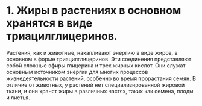 # 1. Жиры в растениях в основном хранятся в виде триацилглицеринов.

Растения, как и животные, накапливают энергию в виде жиров, в основном в форме триацилглицеринов. Эти соединения представляют собой сложные эфиры глицерина и трех жирных кислот. Они служат основным источником энергии для многих процессов жизнедеятельности растений, особенно во время прорастания семян. В отличие от животных, у растений нет специализированной жировой ткани, и они хранят жиры в различных частях, таких как семена, плоды и листья.